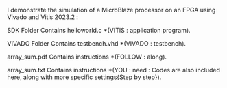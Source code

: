 I demonstrate the simulation of a MicroBlaze processor on an FPGA using Vivado and Vitis 2023.2 :

SDK Folder Contains helloworld.c *(VITIS : application program).

VIVADO Folder Contains testbench.vhd *(VIVADO : testbench).

array_sum.pdf Contains instructions *(FOLLOW : along).

array_sum.txt Contains instructions *(YOU : need : Codes are also included here, along with more specific settings{Step by step}).
